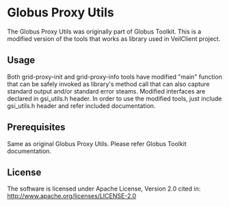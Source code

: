 Globus Proxy Utils
===========

The Globus Proxy Utils was originally part of Globus Toolkit. This is a modified version of the tools that works as library used in VeilClient project.

Usage
-----

Both grid-proxy-init and grid-proxy-info tools have modified "main" function that can be safely invoked as library's method call that
can also capture standard output and/or standard error steams. Modified interfaces are declared in gsi_utils.h header.
In order to use the modified tools, just include gsi_utils.h header and refer included documentation.


Prerequisites
-------------

Same as original Globus Proxy Utils. Please refer Globus Toolkit documentation.


License
-------

The software is licensed under Apache License, Version 2.0 cited in: http://www.apache.org/licenses/LICENSE-2.0